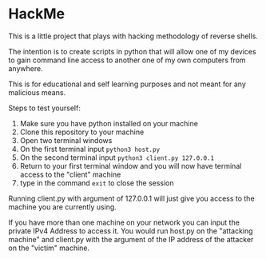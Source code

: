 # HackMe

This is a little project that plays with hacking methodology of reverse shells.

The intention is to create scripts in python that will allow one of my devices to gain command line access to another one of my own computers from anywhere.

This is for educational and self learning purposes and not meant for any malicious means.

Steps to test yourself:

1. Make sure you have python installed on your machine
2. Clone this repository to your machine
3. Open two terminal windows
4. On the first terminal input `python3 host.py`
5. On the second terminal input `python3 client.py 127.0.0.1`
6. Return to your first terminal window and you will now have terminal access to the "client" machine
7. type in the command `exit` to close the session 

Running client.py with argument of 127.0.0.1 will just give you access to the machine you are currently using.

If you have more than one machine on your network you can input the private IPv4 Address to access it. You would run host.py on the "attacking machine" and client.py with the argument of the IP address of the attacker on the "victim" machine.